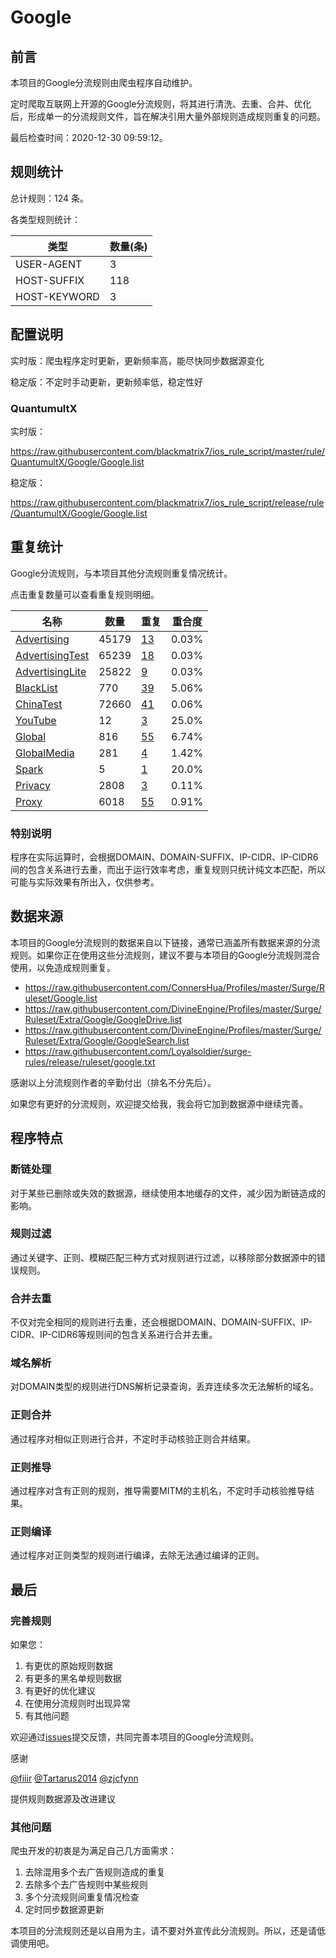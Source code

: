 # Google

## 前言

本项目的Google分流规则由爬虫程序自动维护。

定时爬取互联网上开源的Google分流规则，将其进行清洗、去重、合并、优化后，形成单一的分流规则文件，旨在解决引用大量外部规则造成规则重复的问题。




最后检查时间：2020-12-30 09:59:12。

## 规则统计

总计规则：124 条。

各类型规则统计：

| 类型 | 数量(条) |
| ---- | ---- |
| USER-AGENT | 3 |
| HOST-SUFFIX | 118 |
| HOST-KEYWORD | 3 |
## 配置说明

实时版：爬虫程序定时更新，更新频率高，能尽快同步数据源变化

稳定版：不定时手动更新，更新频率低，稳定性好

### QuantumultX 
实时版：

https://raw.githubusercontent.com/blackmatrix7/ios_rule_script/master/rule/QuantumultX/Google/Google.list

稳定版：

https://raw.githubusercontent.com/blackmatrix7/ios_rule_script/release/rule/QuantumultX/Google/Google.list

## 重复统计

Google分流规则，与本项目其他分流规则重复情况统计。

点击重复数量可以查看重复规则明细。

| 名称 | 数量 | 重复 | 重合度 |
| ---- | ---- | ---- | ------ |
|  [Advertising](https://github.com/blackmatrix7/ios_rule_script/tree/master/rule/QuantumultX/Advertising)    | 45179   | [13](https://raw.githubusercontent.com/blackmatrix7/ios_rule_script/master/rule/QuantumultX/Google/Google_Repeat.list)   |   0.03% |
|  [AdvertisingTest](https://github.com/blackmatrix7/ios_rule_script/tree/master/rule/QuantumultX/AdvertisingTest)    | 65239   | [18](https://raw.githubusercontent.com/blackmatrix7/ios_rule_script/master/rule/QuantumultX/Google/Google_Repeat.list)   |   0.03% |
|  [AdvertisingLite](https://github.com/blackmatrix7/ios_rule_script/tree/master/rule/QuantumultX/AdvertisingLite)    | 25822   | [9](https://raw.githubusercontent.com/blackmatrix7/ios_rule_script/master/rule/QuantumultX/Google/Google_Repeat.list)   |   0.03% |
|  [BlackList](https://github.com/blackmatrix7/ios_rule_script/tree/master/rule/QuantumultX/BlackList)    | 770   | [39](https://raw.githubusercontent.com/blackmatrix7/ios_rule_script/master/rule/QuantumultX/Google/Google_Repeat.list)   |   5.06% |
|  [ChinaTest](https://github.com/blackmatrix7/ios_rule_script/tree/master/rule/QuantumultX/ChinaTest)    | 72660   | [41](https://raw.githubusercontent.com/blackmatrix7/ios_rule_script/master/rule/QuantumultX/Google/Google_Repeat.list)   |   0.06% |
|  [YouTube](https://github.com/blackmatrix7/ios_rule_script/tree/master/rule/QuantumultX/YouTube)    | 12   | [3](https://raw.githubusercontent.com/blackmatrix7/ios_rule_script/master/rule/QuantumultX/Google/Google_Repeat.list)   |   25.0% |
|  [Global](https://github.com/blackmatrix7/ios_rule_script/tree/master/rule/QuantumultX/Global)    | 816   | [55](https://raw.githubusercontent.com/blackmatrix7/ios_rule_script/master/rule/QuantumultX/Google/Google_Repeat.list)   |   6.74% |
|  [GlobalMedia](https://github.com/blackmatrix7/ios_rule_script/tree/master/rule/QuantumultX/GlobalMedia)    | 281   | [4](https://raw.githubusercontent.com/blackmatrix7/ios_rule_script/master/rule/QuantumultX/Google/Google_Repeat.list)   |   1.42% |
|  [Spark](https://github.com/blackmatrix7/ios_rule_script/tree/master/rule/QuantumultX/Spark)    | 5   | [1](https://raw.githubusercontent.com/blackmatrix7/ios_rule_script/master/rule/QuantumultX/Google/Google_Repeat.list)   |   20.0% |
|  [Privacy](https://github.com/blackmatrix7/ios_rule_script/tree/master/rule/QuantumultX/Privacy)    | 2808   | [3](https://raw.githubusercontent.com/blackmatrix7/ios_rule_script/master/rule/QuantumultX/Google/Google_Repeat.list)   |   0.11% |
|  [Proxy](https://github.com/blackmatrix7/ios_rule_script/tree/master/rule/QuantumultX/Proxy)    | 6018   | [55](https://raw.githubusercontent.com/blackmatrix7/ios_rule_script/master/rule/QuantumultX/Google/Google_Repeat.list)   |   0.91% |
### 特别说明
程序在实际运算时，会根据DOMAIN、DOMAIN-SUFFIX、IP-CIDR、IP-CIDR6间的包含关系进行去重，而出于运行效率考虑，重复规则只统计纯文本匹配，所以可能与实际效果有所出入，仅供参考。

## 数据来源

本项目的Google分流规则的数据来自以下链接，通常已涵盖所有数据来源的分流规则。如果你正在使用这些分流规则，建议不要与本项目的Google分流规则混合使用，以免造成规则重复。

- https://raw.githubusercontent.com/ConnersHua/Profiles/master/Surge/Ruleset/Google.list
- https://raw.githubusercontent.com/DivineEngine/Profiles/master/Surge/Ruleset/Extra/Google/GoogleDrive.list
- https://raw.githubusercontent.com/DivineEngine/Profiles/master/Surge/Ruleset/Extra/Google/GoogleSearch.list
- https://raw.githubusercontent.com/Loyalsoldier/surge-rules/release/ruleset/google.txt


感谢以上分流规则作者的辛勤付出（排名不分先后）。

如果您有更好的分流规则，欢迎提交给我，我会将它加到数据源中继续完善。

## 程序特点

### 断链处理

对于某些已删除或失效的数据源，继续使用本地缓存的文件，减少因为断链造成的影响。

### 规则过滤

通过关键字、正则、模糊匹配三种方式对规则进行过滤，以移除部分数据源中的错误规则。

### 合并去重

不仅对完全相同的规则进行去重，还会根据DOMAIN、DOMAIN-SUFFIX、IP-CIDR、IP-CIDR6等规则间的包含关系进行合并去重。

### 域名解析

对DOMAIN类型的规则进行DNS解析记录查询，丢弃连续多次无法解析的域名。

### 正则合并

通过程序对相似正则进行合并，不定时手动核验正则合并结果。

### 正则推导

通过程序对含有正则的规则，推导需要MITM的主机名，不定时手动核验推导结果。

### 正则编译

通过程序对正则类型的规则进行编译，去除无法通过编译的正则。

## 最后

### 完善规则

如果您：

1. 有更优的原始规则数据
2. 有更多的黑名单规则数据
3. 有更好的优化建议
4. 在使用分流规则时出现异常
5. 有其他问题

欢迎通过[issues](https://github.com/blackmatrix7/ios_rule_script/issues/new)提交反馈，共同完善本项目的Google分流规则。

感谢

[@fiiir](https://github.com/fiiir) [@Tartarus2014](https://github.com/Tartarus2014) [@zjcfynn](https://github.com/zjcfynn) 

提供规则数据源及改进建议

### 其他问题

爬虫开发的初衷是为满足自己几方面需求：

1. 去除混用多个去广告规则造成的重复
2. 去除多个去广告规则中某些规则
3. 多个分流规则间重复情况检查
4. 定时同步数据源更新

本项目的分流规则还是以自用为主，请不要对外宣传此分流规则。所以，还是请低调使用吧。
